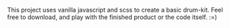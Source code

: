 This project uses vanilla javascript and scss to create a basic drum-kit. Feel free to download, and play with the finished product or the code itself. :=)
